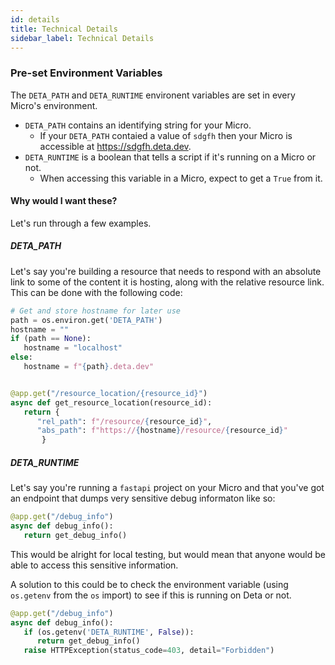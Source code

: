 ```yaml
---
id: details
title: Technical Details
sidebar_label: Technical Details
---
```


### Pre-set Environment Variables

The `DETA_PATH` and `DETA_RUNTIME` environent variables are set in every Micro's environment. 
 * `DETA_PATH` contains an identifying string for your Micro.
    * If your `DETA_PATH` contaied a value of `sdgfh` then your Micro is accessible at https://sdgfh.deta.dev.
 * `DETA_RUNTIME` is a boolean that tells a script if it's running on a Micro or not.
    * When accessing this variable in a Micro, expect to get a `True` from it. 

#### Why would I want these?
Let's run through a few examples. 

##### DETA_PATH
Let's say you're building a resource that needs to respond with an absolute link to some of the content it is hosting, along with the relative resource link. This can be done with the following code:

```py
# Get and store hostname for later use
path = os.environ.get('DETA_PATH')
hostname = ""
if (path == None):
   hostname = "localhost"
else:
   hostname = f"{path}.deta.dev"


@app.get("/resource_location/{resource_id}")
async def get_resource_location(resource_id):
   return { 
      "rel_path": f"/resource/{resource_id}",
      "abs_path": f"https://{hostname}/resource/{resource_id}"
       }
```

##### DETA_RUNTIME
Let's say you're running a `fastapi` project on your Micro and that you've got an endpoint that dumps very sensitive debug informaton like so:

```py
@app.get("/debug_info")
async def debug_info():
   return get_debug_info()
```

This would be alright for local testing, but would mean that anyone would be able to access this sensitive information.

A solution to this could be to check the environment variable (using `os.getenv` from the `os` import) to see if this is running on Deta or not.

```py
@app.get("/debug_info")
async def debug_info():
   if (os.getenv('DETA_RUNTIME', False)):
      return get_debug_info()
   raise HTTPException(status_code=403, detail="Forbidden")
```